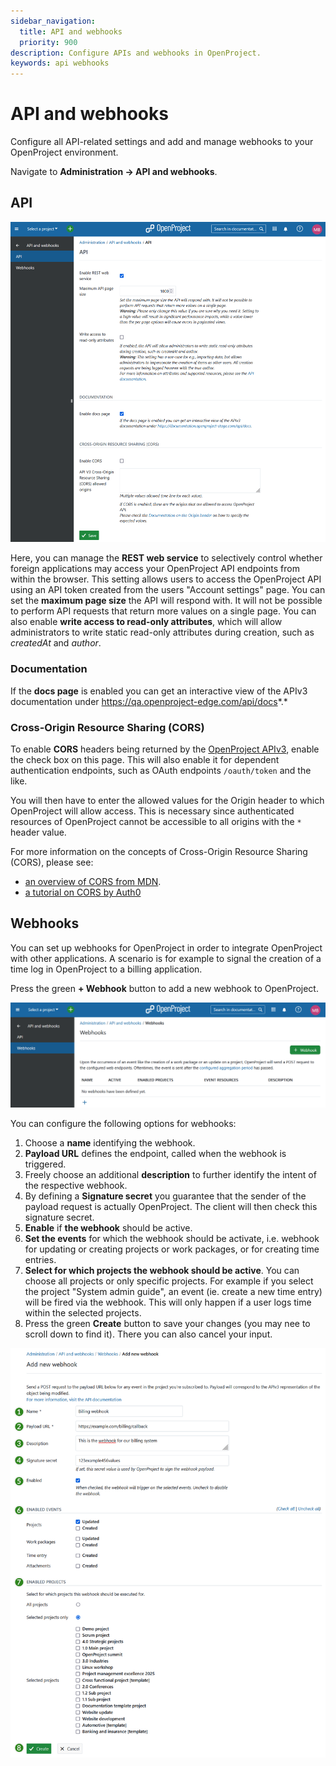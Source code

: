 ```yaml
---
sidebar_navigation:
  title: API and webhooks
  priority: 900
description: Configure APIs and webhooks in OpenProject.
keywords: api webhooks
---
```

# API and webhooks

Configure all API-related settings and add and manage webhooks to your OpenProject environment.

Navigate to **Administration → API and webhooks**.

## API

![API settings in OpenProject administration](openproject_system_admin_guide_api.png)

Here, you can manage the **REST web service** to selectively control whether foreign applications may access your OpenProject API endpoints from within the browser. This setting allows users to access the OpenProject API using an API token created from the users "Account settings" page. You can set the **maximum page size** the API will respond with. It will not be possible to perform API requests that return more values on a single page. You can also enable **write access to read-only attributes**, which will allow administrators to write static read-only attributes during creation, such as *createdAt* and *author*. 

### Documentation

If the **docs page** is enabled you can get an interactive view of the APIv3 documentation under https://qa.openproject-edge.com/api/docs*.*

### Cross-Origin Resource Sharing (CORS)

To enable **CORS** headers being returned by the [OpenProject APIv3](../../api/),
enable the check box on this page. This will also enable it for dependent authentication endpoints, such as OAuth endpoints `/oauth/token` and the like.

You will then have to enter the allowed values for the Origin header to which OpenProject will allow access.
This is necessary since authenticated resources of OpenProject cannot be accessible to all origins with the `*` header value.

For more information on the concepts of Cross-Origin Resource Sharing (CORS), please see:

- [an overview of CORS from MDN](https://developer.mozilla.org/en-US/docs/Web/HTTP/CORS).
- [a tutorial on CORS by Auth0](https://auth0.com/blog/cors-tutorial-a-guide-to-cross-origin-resource-sharing/)

## Webhooks

You can set up webhooks for OpenProject in order to integrate OpenProject with other applications. A scenario is for example to signal the creation of a time log in OpenProject to a billing application.

Press the green **+ Webhook** button to add a new webhook to OpenProject.

![Webhooks in OpenProject administration](openproject_system_admin_guide_webhooks.png)

You can configure the following options for webhooks:

1. Choose a **name** identifying the webhook.
2. **Payload URL** defines the endpoint, called when the webhook is triggered.
3. Freely choose an additional **description** to further identify the intent of the respective webhook.
4. By defining a **Signature secret** you guarantee that the sender of the payload request is actually OpenProject. The client will then check this signature secret.
5. **Enable** if **the webhook** should be active.
6. **Set the events** for which the webhook should be activate, i.e. webhook for updating or creating projects or work packages, or for creating time entries.
7. **Select for which projects the webhook should be active**. You can choose all projects or only specific projects. For example if you select the project "System admin guide", an event (ie. create a new time entry) will be fired via the webhook. This will only happen if a user logs time within the selected projects.
8. Press the green **Create** button to save your changes (you may nee to scroll down to find it). There you can also cancel your input.

![Add a new webhook in OpenProject administration](openproject_system_admin_guide_api_new_webhook.png)